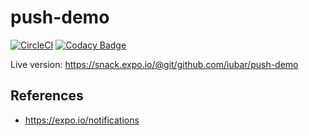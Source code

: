 # push-demo

[![CircleCI](https://dl.circleci.com/status-badge/img/gh/iubar/push-demo/tree/master.svg?style=svg)](https://dl.circleci.com/status-badge/redirect/gh/iubar/push-demo/tree/master)
[![Codacy Badge](https://app.codacy.com/project/badge/Grade/8e36c252ed9c47708b6075da4c2e5048)](https://www.codacy.com/gh/iubar/push-demo/dashboard)

Live version: https://snack.expo.io/@git/github.com/iubar/push-demo

## References

* https://expo.io/notifications

